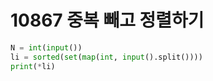 # 10867 중복 빼고 정렬하기



```python
N = int(input())
li = sorted(set(map(int, input().split())))
print(*li)
```


